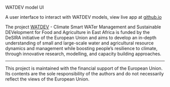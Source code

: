 WATDEV model UI

A user interface to interact with WATDEV models, view live app at [github.io](https://watdev-eu.github.io/model-ui)

The project [WATDEV](https://watdev.eu)  - Climate Smart WATer Management and Sustainable DEVelopment for Food and Agriculture in East Africa is funded by the DeSIRA initiative of the European Union and aims to develop an in-depth understanding of small and large-scale water and agricultural resource dynamics and management while boosting people’s resilience to climate, through innovative research, modelling, and capacity building approaches.

---

​This project is maintained with the financial support of the European Union. Its contents are the sole responsibility of the authors and do not necessarily reflect the views of the European Union.
